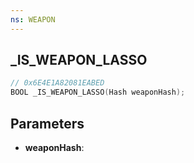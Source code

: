 ```yaml
---
ns: WEAPON
---
```

## _IS_WEAPON_LASSO

```c
// 0x6E4E1A82081EABED
BOOL _IS_WEAPON_LASSO(Hash weaponHash);
```

## Parameters
* **weaponHash**:
